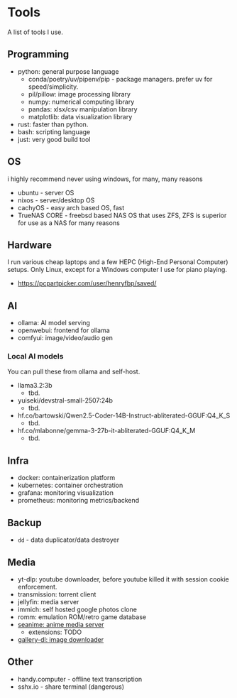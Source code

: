 # Tools

A list of tools I use.

## Programming

- python: general purpose language
  - conda/poetry/uv/pipenv/pip - package managers. prefer uv for speed/simplicity.
  - pil/pillow: image processing library
  - numpy: numerical computing library
  - pandas: xlsx/csv manipulation library
  - matplotlib: data visualization library
- rust: faster than python.
- bash: scripting language
- just: very good build tool

## OS

i highly recommend never using windows, for many, many reasons

- ubuntu - server OS
- nixos - server/desktop OS
- cachyOS - easy arch based OS, fast
- TrueNAS CORE - freebsd based NAS OS that uses ZFS, ZFS is superior for use as a NAS for many reasons

## Hardware

I run various cheap laptops and a few HEPC (High-End Personal Computer) setups.
Only Linux, except for a Windows computer I use for piano playing.

- https://pcpartpicker.com/user/henryfbp/saved/

## AI

- ollama: AI model serving
- openwebui: frontend for ollama
- comfyui: image/video/audio gen

### Local AI models

You can pull these from ollama and self-host.

- llama3.2:3b
  - tbd.
- yuiseki/devstral-small-2507:24b
  - tbd.
- hf.co/bartowski/Qwen2.5-Coder-14B-Instruct-abliterated-GGUF:Q4_K_S
  - tbd.
- hf.co/mlabonne/gemma-3-27b-it-abliterated-GGUF:Q4_K_M
  - tbd.


## Infra

- docker: containerization platform
- kubernetes: container orchestration
- grafana: monitoring visualization
- prometheus: monitoring metrics/backend

## Backup

- `dd` - data duplicator/data destroyer

<!-- TODO: Check out protondrive -->

## Media

- yt-dlp: youtube downloader, before youtube killed it with session cookie enforcement.
- transmission: torrent client
- jellyfin: media server
- immich: self hosted google photos clone
- romm: emulation ROM/retro game database
- [seanime: anime media server](https://seanime.rahim.app/)
  - extensions: TODO
- [gallery-dl: image downloader](https://github.com/mikf/gallery-dl)


## Other

- handy.computer - offline text transcription
- sshx.io - share terminal (dangerous)
